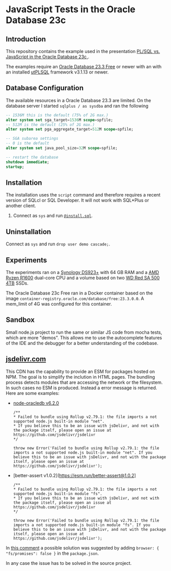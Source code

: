 # JavaScript Tests in the Oracle Database 23c

## Introduction 

This repository contains the example used in the presentation [PL/SQL vs. JavaScript in the Oracle Database 23c,](https://www.salvis.com/blog/talks/).

The examples require an [Oracle Database 23.3 Free](https://www.oracle.com/database/technologies/free-downloads.html) or newer with an with an installed [utPLSQL](https://github.com/utPLSQL/utPLSQL) framework v3.1.13 or newer.

## Database Configuration

The available resources in a Oracle Database 23.3 are limited. On the database server I started `sqlplus / as sysdba` and ran the following

```sql
-- 1536M this is the default (75% of 2G max.)
alter system set sga_target=1536M scope=spfile; 
-- 512M is the default (25% of 2G max.)
alter system set pga_aggregate_target=512M scope=spfile;

-- SGA subarea settings
-- 0 is the default
alter system set java_pool_size=32M scope=spfile;

-- restart the database
shutdown immediate;
startup;
```

## Installation

The installation uses the `script` command and therefore requires a recent version of SQLcl or SQL Developer. It will not work with SQL*Plus or another client.

1. Connect as `sys` and run [`@install.sql`](install.sql).

## Uninstallation

Connect as `sys` and run `drop user demo cascade;`.

## Experiments

The experiments ran on a [Synology DS923+](https://www.synology.com/en-global/products/DS923+#specs) with 64 GB RAM and a [AMD Ryzen R1600](https://www.cpubenchmark.net/cpu.php?cpu=AMD+Ryzen+Embedded+R1600) dual-core CPU and a volume based on two [WD Red SA 500 4TB](https://www.westerndigital.com/products/internal-drives/wd-red-sata-2-5-ssd?sku=WDS400T1R0A) SSDs. 

The Oracle Database 23c Free ran in a Docker container based on the image `container-registry.oracle.com/database/free:23.3.0.0`. A mem_limit of 4G was configured for this container.

## Sandbox

Small node.js project to run the same or similar JS code from mocha tests, which are more "demos". This allows me to use the autocomplete features of the IDE and the debugger for a better understanding of the codebase. 

## [jsdelivr.com](https://www.jsdelivr.com/)

This CDN has the capability to provide an ESM for packages hosted on NPM. The goal is to simplify the inclution in HTML pages. The bundling process detects modules that are accessing the network or the filesystem. In such cases no ESM is produced. Instead a error message is returned. Here are some examples:

- [node-oracledb v6.2.0](https://esm.run/oracledb@6.2.0)

    ```
    /**
    * Failed to bundle using Rollup v2.79.1: the file imports a not supported node.js built-in module "net".
    * If you believe this to be an issue with jsDelivr, and not with the package itself, please open an issue at https://github.com/jsdelivr/jsdelivr
    */

    throw new Error('Failed to bundle using Rollup v2.79.1: the file imports a not supported node.js built-in module "net". If you believe this to be an issue with jsDelivr, and not with the package itself, please open an issue at https://github.com/jsdelivr/jsdelivr');
    ```

- [better-assert v1.0.2](https://esm.run/better-assert@1.0.2]

    ```
    /**
    * Failed to bundle using Rollup v2.79.1: the file imports a not supported node.js built-in module "fs".
    * If you believe this to be an issue with jsDelivr, and not with the package itself, please open an issue at https://github.com/jsdelivr/jsdelivr
    */

    throw new Error('Failed to bundle using Rollup v2.79.1: the file imports a not supported node.js built-in module "fs". If you believe this to be an issue with jsDelivr, and not with the package itself, please open an issue at https://github.com/jsdelivr/jsdelivr');
    ```

In [this comment](https://github.com/jsdelivr/jsdelivr/issues/18466#issuecomment-1435387331) a possible solution was suggested by adding `browser: { "fs/promises": false }` in the `package.json`.

In any case the issue has to be solved in the source project.
